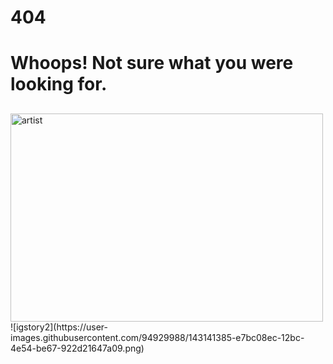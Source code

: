 <h1>404</h1>
<h1>Whoops! Not sure what you were looking for.</h1>

<html>
<body>

<h2></h2>
<img src="https://imgur.com/naAyL2X" alt="artist" width="500" height="333">

</body>
</html>
![igstory2](https://user-images.githubusercontent.com/94929988/143141385-e7bc08ec-12bc-4e54-be67-922d21647a09.png)
